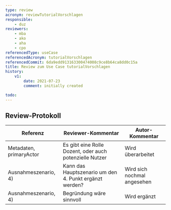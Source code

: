 ```yaml
---
type: review
acronym: reviewTutorialVorschlagen
responsible:
    - duz
reviewers:
    - mba
    - ako
    - aha
    - cpo
referencedType: useCase
referencedAcronym: tutorialVorschlagen
referencedCommit: 6da9edd913163300474008c9ce8b64ca8dd0c15a
title: Review zum Use Case tutorialVorschlagen
history:
    v1:
        date: 2021-07-23
        comment: initially created

todo:
---
```


## Review-Protokoll

| Referenz | Reviewer-Kommentar | Autor-Kommentar |
|------------|------------------|-----------------|
| Metadaten, primaryActor| Es gibt eine Rolle Dozent, oder auch potenzielle Nutzer | Wird überarbeitet |
| Ausnahmeszenario, 4)| Kann das Hauptszenario um den 4. Punkt ergänzt werden? | Wird sich nochmal angesehen |
| Ausnahmeszenario, 4) | Begründung wäre sinnvoll | Wird ergänzt |